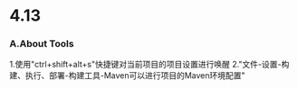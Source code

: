 # 4.13
### A.About Tools
1.使用"ctrl+shift+alt+s"快捷键对当前项目的项目设置进行唤醒
2."文件-设置-构建、执行、部署-构建工具-Maven可以进行项目的Maven环境配置"


